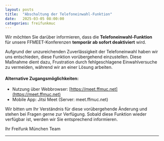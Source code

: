```yaml
---
layout: posts
title:  "Abschaltung der Telefoneinwahl-Funktion"
date:   2025-03-05 08:00:00
categories: freifunkmuc
---
```

 
Wir möchten Sie darüber informieren, dass die **Telefoneinwahl-Funktion** für unsere FFMEET-Konferenzen **temporär ab sofort deaktiviert** wird.

Aufgrund der unzureichenden Zuverlässigkeit der Telefoneinwahl haben wir uns entschieden, diese Funktion vorübergehend einzustellen. Diese Maßnahme dient dazu, Frustration durch fehlgeschlagene Einwahlversuche zu vermeiden, während wir an einer Lösung arbeiten.

#### Alternative Zugangsmöglichkeiten:
- Nutzung über Webbrowser: [https://meet.ffmuc.net](https://meet.ffmuc.net)
- Mobile App: Jitsi Meet (Server: meet.ffmuc.net)

Wir bitten um Ihr Verständnis für diese vorübergehende Änderung und stehen bei Fragen gerne zur Verfügung. Sobald diese Funktion wieder verfügbar ist, werden wir Sie entsprechend informieren.

Ihr Freifunk München Team

---
